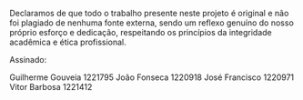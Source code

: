 Declaramos de que todo o trabalho presente neste projeto é original e não foi plagiado de nenhuma fonte externa, sendo um reflexo genuíno do nosso próprio esforço e dedicação, respeitando os princípios da integridade acadêmica e ética profissional.

Assinado:

Guilherme Gouveia 1221795
João Fonseca 1220918
José Francisco 1220971
Vitor Barbosa 1221412

